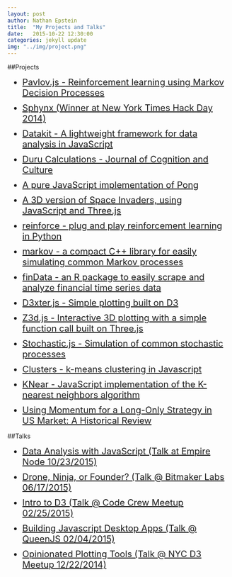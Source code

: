 ```yaml
---
layout: post
author: Nathan Epstein
title:  "My Projects and Talks"
date:   2015-10-22 12:30:00
categories: jekyll update
img: "../img/project.png"
---
```

<head>
  <style type="text/css">
    .project{
      font-size: 20px;
      margin: 10px;
    }
  </style>
</head>

##Projects
<ul>
  <li class='project'>
    <a href="https://github.com/NathanEpstein/Pavlov.js">
      Pavlov.js - Reinforcement learning using Markov Decision Processes
    </a>
  </li>
  <li class='project'>
    <a href="http://sphynx.herokuapp.com/">
      Sphynx (Winner at New York Times Hack Day 2014)
    </a>
  </li>
  <li class='project'>
    <a href="https://github.com/NathanEpstein/datakit">
      Datakit - A lightweight framework for data analysis in JavaScript
    </a>
  </li>
  <li class='project'>
    <a href="http://booksandjournals.brillonline.com/content/journals/10.1163/15685373-12342156;jsessionid=5bp78i7b046s5.x-brill-live-02">
      Duru Calculations - Journal of Cognition and Culture
    </a>
  </li>
  <li class='project'>
    <a href="https://github.com/nathanepstein/pong">
      A pure JavaScript implementation of Pong
    </a>
  </li>
  <li class='project'>
    <a href="https://github.com/NathanEpstein/spaceInvade3D">
      A 3D version of Space Invaders, using JavaScript and Three.js
    </a>
  </li>
  <li class='project'>
    <a href="https://github.com/nathanepstein/reinforce">
      reinforce - plug and play reinforcement learning in Python
    </a>
  </li>
  <li class='project'>
    <a href="https://github.com/nathanepstein/markov">
      markov - a compact C++ library for easily simulating common Markov processes
    </a>
  </li>
  <li class='project'>
    <a href="https://github.com/nathanepstein/findata">
      finData - an R package to easily scrape and analyze financial time series data
    </a>
  </li>
  <li class='project'>
    <a href="https://github.com/NathanEpstein/D3xter">
      D3xter.js - Simple plotting built on D3
    </a>
  </li>
  <li class='project'>
    <a href="https://github.com/NathanEpstein/Z3d">
      Z3d.js - Interactive 3D plotting with a simple function call built on Three.js
    </a>
  </li>
  <li class='project'>
    <a href="https://github.com/NathanEpstein/stochastic">
      Stochastic.js - Simulation of common stochastic processes
    </a>
  </li>
  <li class='project'>
    <a href="https://github.com/nathanepstein/clusters">
      Clusters - k-means clustering in Javascript
    </a>
  </li>
  <li class='project'>
    <a href="https://github.com/NathanEpstein/KNear">
      KNear - JavaScript implementation of the K-nearest neighbors algorithm
    </a>
  </li>
  <li class='project'>
    <a href="http://www.nozariadvisors.com/uploads/1/5/9/7/15973764/momentum_msci_v3.pdf">
      Using  Momentum  for a Long-Only Strategy  in  US  Market: A Historical  Review
    </a>
  </li>
</ul>

##Talks
<ul>
  <li class='project'>
    <a href="http://2015.empirenode.org/">
      Data Analysis with JavaScript (Talk at Empire Node 10/23/2015)
    </a>
  </li>
  <li class='project'>
    <a href="http://nepste.in/jekyll/update/2015/06/15/entrep.html">
      Drone, Ninja, or Founder? (Talk @ Bitmaker Labs 06/17/2015)
    </a>
  </li>
  <li class='project'>
    <a href="https://dl.dropboxusercontent.com/u/99280857/d3intro.key">
      Intro to D3 (Talk @ Code Crew Meetup 02/25/2015)
    </a>
  </li>
  <li class='project'>
    <a href="https://www.dropbox.com/s/s9tshmd9b7qiebd/DesktopJS.key?dl=0">
      Building Javascript Desktop Apps (Talk @ QueenJS 02/04/2015)
    </a>
  </li>
  <li class='project'>
    <a href="https://www.dropbox.com/sh/pda1dfpts02ykvl/AABSDiNeRAtVrE9gKyQOjNmoa?dl=0">
      Opinionated Plotting Tools (Talk @ NYC D3 Meetup 12/22/2014)
    </a>
  </li>
</ul>
